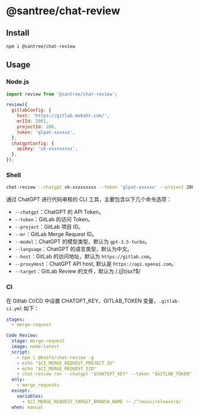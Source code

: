 # @santree/chat-review

## Install

```sh
npm i @santree/chat-review
```

## Usage

### Node.js

```js
import review from '@santree/chat-review';

review({
  gitlabConfig: {
    host: 'https://gitlab.mokahr.com/',
    mrIId: 2001,
    projectId: 200,
    token: 'glpat-xxxxxx',
  },
  chatgptConfig: {
    apiKey: 'sk-xxxxxxxxx',
  },
});
```

### Shell

```sh
chat-review --chatgpt sk-xxxxxxxxx --token 'glpat-xxxxxx' --project 200 --mr 2001
```

通过 ChatGPT 进行代码审核的 CLI 工具，主要包含以下几个命令选项：

- `--chatgpt`：ChatGPT 的 API Token。
- `--token`：GitLab 的访问 Token。
- `--project`：GitLab 项目 ID。
- `--mr`：GitLab Merge Request ID。
- `--model`：ChatGPT 的模型类型，默认为 `gpt-3.5-turbo`。
- `--language`：ChatGPT 的语言类型，默认为中文。
- `--host`：GitLab 的访问地址，默认为 `https://gitlab.com`。
- `--proxyHost`：ChatGPT API host, 默认是 `https://api.openai.com`。
- `--target`：GitLab Review 的文件，默认为 /\.(j|t)sx?$/

### CI

在 Gitlab CI/CD 中设置 CHATGPT_KEY、GITLAB_TOKEN 变量，`.gitlab-ci.yml` 如下：

```yml
stages:
  - merge-request

Code Review:
  stage: merge-request
  image: node:latest
  script:
    - npm i @koofe/chat-review -g
    - echo "$CI_MERGE_REQUEST_PROJECT_ID" 
    - echo "$CI_MERGE_REQUEST_IID"
    - chat-review run --chatgpt "$CHATGPT_KEY" --token "$GITLAB_TOKEN" --project "$CI_MERGE_REQUEST_PROJECT_ID" --mr "$CI_MERGE_REQUEST_IID"
  only:
    - merge_requests
  except:
    variables:
      - $CI_MERGE_REQUEST_TARGET_BRANCH_NAME !~ /^(main|release)$/
  when: manual
```
